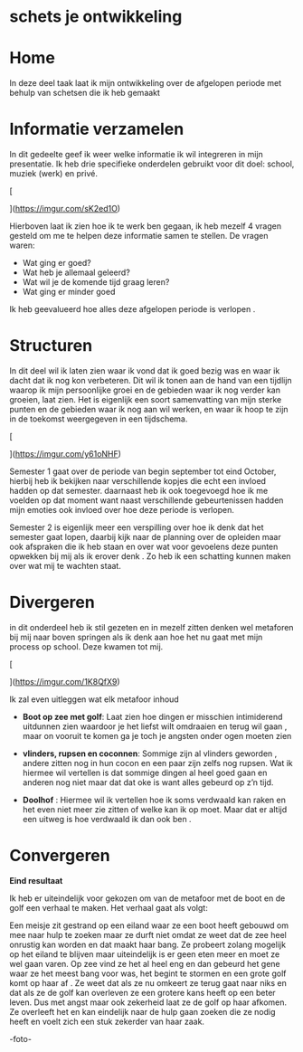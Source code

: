 # schets je ontwikkeling


# Home

In deze deel taak laat ik mijn ontwikkeling over de afgelopen periode met behulp van schetsen die ik heb gemaakt


# Informatie verzamelen

In dit gedeelte geef ik weer welke informatie ik wil integreren in mijn presentatie. Ik heb drie specifieke onderdelen gebruikt voor dit doel: school, muziek (werk) en privé.

[

](https://imgur.com/sK2ed1O)

Hierboven laat ik zien hoe ik te werk ben gegaan, ik heb mezelf 4 vragen gesteld om me te helpen deze informatie samen te stellen. De vragen waren:
- Wat ging er goed?
- Wat heb je allemaal geleerd?
- Wat wil je de komende tijd graag leren?
- Wat ging er minder goed 

Ik heb geevalueerd hoe alles deze  afgelopen periode is verlopen .

# Structuren 


 In dit deel wil ik laten zien waar ik vond dat ik goed bezig was en waar ik dacht dat ik nog kon verbeteren. Dit wil ik tonen aan de hand van een tijdlijn waarop ik mijn persoonlijke groei en de gebieden waar ik nog verder kan groeien, laat zien.  Het is eigenlijk een soort samenvatting van mijn sterke punten en de gebieden waar ik nog aan wil werken, en waar ik hoop te zijn in de toekomst weergegeven in een tijdschema.

 [

](https://imgur.com/y61oNHF)

Semester 1 gaat over de periode van begin september tot eind October, hierbij heb ik bekijken naar verschillende kopjes die echt een invloed hadden op dat semester. daarnaast heb ik ook toegevoegd hoe ik me voelden op dat moment want naast verschillende gebeurtenissen hadden mijn emoties ook invloed over hoe deze periode is verlopen.

Semester 2 is eigenlijk meer een verspilling over hoe ik denk dat het semester gaat lopen, daarbij kijk naar de planning over de opleiden maar ook afspraken die ik heb staan en over wat voor gevoelens deze punten opwekken bij mij als ik erover denk . Zo heb ik een schatting kunnen maken over wat mij te wachten staat.

# Divergeren 

in dit onderdeel heb ik stil gezeten en in mezelf zitten denken wel metaforen bij mij naar boven springen als ik denk aan hoe het nu gaat met mijn process op school. Deze kwamen tot mij.

[

](https://imgur.com/1K8QfX9)

Ik zal even uitleggen wat elk metafoor inhoud

 - **Boot op zee met golf**:
Laat zien hoe dingen er misschien intimiderend uitdunnen zien waardoor je het liefst wilt omdraaien en terug wil gaan , maar on vooruit te komen ga je toch je angsten onder ogen moeten zien

- **vlinders, rupsen en coconnen**:
Sommige zijn al vlinders geworden , andere zitten nog in hun cocon en een paar zijn zelfs nog rupsen. Wat ik hiermee wil vertellen is dat sommige dingen al heel goed gaan en anderen nog niet maar dat dat oke is want alles gebeurd op z’n tijd.

- **Doolhof** :
Hiermee wil ik vertellen hoe ik soms verdwaald kan raken en het even niet meer zie zitten of welke kan ik op moet. Maar dat er altijd een uitweg is hoe verdwaald ik dan ook ben .

# Convergeren 

**Eind resultaat**

Ik heb er uiteindelijk voor gekozen om van de metafoor met de boot en de golf een verhaal te maken. Het verhaal gaat als volgt:

Een meisje zit gestrand op een eiland waar ze een boot heeft gebouwd om mee naar hulp te zoeken maar ze durft niet omdat ze weet dat de zee heel onrustig kan worden en dat maakt haar bang. Ze probeert zolang mogelijk op het eiland te blijven maar uiteindelijk is er geen eten meer en moet ze wel gaan varen. Op zee vind ze het al heel eng en dan gebeurd het gene waar ze het meest bang voor was, het begint te stormen en een grote golf komt op haar af . Ze weet dat als ze nu omkeert ze terug gaat naar niks en dat als ze de golf kan overleven ze een grotere kans heeft op een beter leven. Dus met angst maar ook zekerheid laat ze de golf op haar afkomen. Ze overleeft het en kan eindelijk naar de hulp gaan zoeken die ze nodig heeft en voelt zich een stuk zekerder van haar zaak.

-foto-
